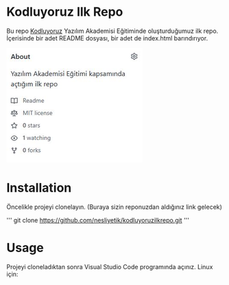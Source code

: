 # Kodluyoruz Ilk Repo
Bu repo [Kodluyoruz](https://kodluyoruz.org/tr/kodluyoruz/) Yazılım Akademisi Eğitiminde oluşturduğumuz ilk repo. İçerisinde bir adet README dosyası, bir adet de index.html barındırıyor.

![kodluyoruz ilk repo görseli](https://github.com/nesliyetik/kodluyoruzilkrepo/blob/main/Capture.JPG)

# Installation
Öncelikle projeyi clonelayın. (Buraya sizin reponuzdan aldığınız link gelecek)

'''
git clone https://github.com/nesliyetik/kodluyoruzilkrepo.git
'''

# Usage
Projeyi cloneladıktan sonra Visual Studio Code programında açınız.
Linux için:
